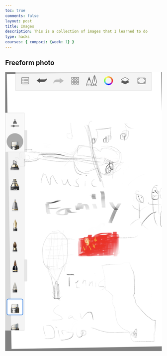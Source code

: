```yaml
---
toc: true
comments: false
layout: post
title: Images
description: This is a collection of images that I learned to do
type: hacks
courses: { compsci: {week: 1} }
---
```


## Freeform photo

<img src="images/test1 csse.png">